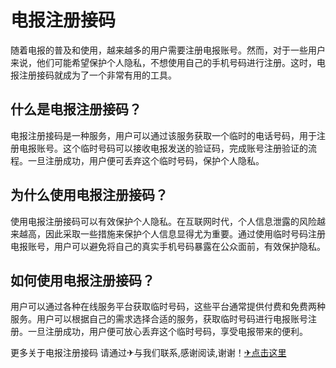 # 电报注册接码

随着电报的普及和使用，越来越多的用户需要注册电报账号。然而，对于一些用户来说，他们可能希望保护个人隐私，不想使用自己的手机号码进行注册。这时，电报注册接码就成为了一个非常有用的工具。

## 什么是电报注册接码？

电报注册接码是一种服务，用户可以通过该服务获取一个临时的电话号码，用于注册电报账号。这个临时号码可以接收电报发送的验证码，完成账号注册验证的流程。一旦注册成功，用户便可丢弃这个临时号码，保护个人隐私。

## 为什么使用电报注册接码？

使用电报注册接码可以有效保护个人隐私。在互联网时代，个人信息泄露的风险越来越高，因此采取一些措施来保护个人信息显得尤为重要。通过使用临时号码注册电报账号，用户可以避免将自己的真实手机号码暴露在公众面前，有效保护隐私。

## 如何使用电报注册接码？

用户可以通过各种在线服务平台获取临时号码，这些平台通常提供付费和免费两种服务。用户可以根据自己的需求选择合适的服务，获取临时号码进行电报账号注册。一旦注册成功，用户便可放心丢弃这个临时号码，享受电报带来的便利。

更多关于电报注册接码 请通过✈与我们联系,感谢阅读,谢谢！[✈点击这里](https://t.me/sjlmbot)